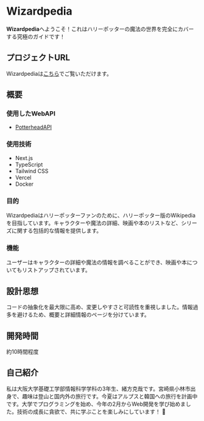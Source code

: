 # Wizardpedia

**Wizardpedia**へようこそ！これはハリーポッターの魔法の世界を完全にカバーする究極のガイドです！

## プロジェクトURL
Wizardpediaは[こちら](https://wizardpedia.vercel.app/)でご覧いただけます。

## 概要
### 使用したWebAPI
- [PotterheadAPI](https://potterhead-api.vercel.app/)

### 使用技術
- Next.js
- TypeScript
- Tailwind CSS
- Vercel
- Docker

### 目的
Wizardpediaはハリーポッターファンのために、ハリーポッター版のWikipediaを目指しています。キャラクターや魔法の詳細、映画や本のリストなど、シリーズに関する包括的な情報を提供します。

### 機能
ユーザーはキャラクターの詳細や魔法の情報を調べることができ、映画や本についてもリストアップされています。

## 設計思想
コードの抽象化を最大限に高め、変更しやすさと可読性を重視しました。情報過多を避けるため、概要と詳細情報のページを分けています。

## 開発時間
約10時間程度

## 自己紹介
私は大阪大学基礎工学部情報科学学科の3年生、緒方克哉です。宮崎県小林市出身で、趣味は登山と国内外の旅行です。今夏はアルプスと韓国への旅行を計画中です。大学でプログラミングを始め、今年の2月からWeb開発を学び始めました。技術の成長に貪欲で、共に学ぶことを楽しみにしています！ 🙇
